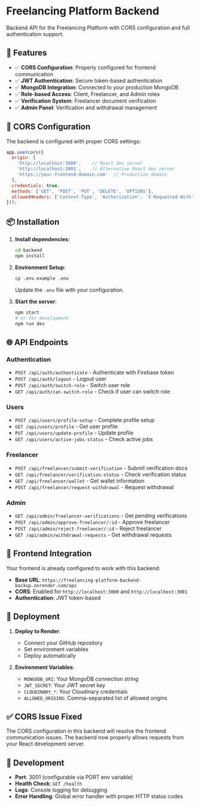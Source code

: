 # Freelancing Platform Backend

Backend API for the Freelancing Platform with CORS configuration and full authentication support.

## 🚀 Features

- ✅ **CORS Configuration**: Properly configured for frontend communication
- ✅ **JWT Authentication**: Secure token-based authentication
- ✅ **MongoDB Integration**: Connected to your production MongoDB
- ✅ **Role-based Access**: Client, Freelancer, and Admin roles
- ✅ **Verification System**: Freelancer document verification
- ✅ **Admin Panel**: Verification and withdrawal management

## 🔧 CORS Configuration

The backend is configured with proper CORS settings:

```javascript
app.use(cors({
  origin: [
    'http://localhost:3000',    // React dev server
    'http://localhost:3001',    // Alternative React dev server
    'https://your-frontend-domain.com'  // Production domain
  ],
  credentials: true,
  methods: ['GET', 'POST', 'PUT', 'DELETE', 'OPTIONS'],
  allowedHeaders: ['Content-Type', 'Authorization', 'X-Requested-With']
}));
```

## 📦 Installation

1. **Install dependencies**:
   ```bash
   cd backend
   npm install
   ```

2. **Environment Setup**:
   ```bash
   cp .env.example .env
   ```
   Update the `.env` file with your configuration.

3. **Start the server**:
   ```bash
   npm start
   # or for development
   npm run dev
   ```

## 🌐 API Endpoints

### Authentication
- `POST /api/auth/authenticate` - Authenticate with Firebase token
- `POST /api/auth/logout` - Logout user
- `POST /api/auth/switch-role` - Switch user role
- `GET /api/auth/can-switch-role` - Check if user can switch role

### Users
- `POST /api/users/profile-setup` - Complete profile setup
- `GET /api/users/profile` - Get user profile
- `PUT /api/users/update-profile` - Update profile
- `GET /api/users/active-jobs-status` - Check active jobs

### Freelancer
- `POST /api/freelancer/submit-verification` - Submit verification docs
- `GET /api/freelancer/verification-status` - Check verification status
- `GET /api/freelancer/wallet` - Get wallet information
- `POST /api/freelancer/request-withdrawal` - Request withdrawal

### Admin
- `GET /api/admin/freelancer-verifications` - Get pending verifications
- `POST /api/admin/approve-freelancer/:id` - Approve freelancer
- `POST /api/admin/reject-freelancer/:id` - Reject freelancer
- `GET /api/admin/withdrawal-requests` - Get withdrawal requests

## 🔗 Frontend Integration

Your frontend is already configured to work with this backend:

- **Base URL**: `https://freelancing-platform-backend-backup.onrender.com/api`
- **CORS**: Enabled for `http://localhost:3000` and `http://localhost:3001`
- **Authentication**: JWT token-based

## 🚀 Deployment

1. **Deploy to Render**:
   - Connect your GitHub repository
   - Set environment variables
   - Deploy automatically

2. **Environment Variables**:
   - `MONGODB_URI`: Your MongoDB connection string
   - `JWT_SECRET`: Your JWT secret key
   - `CLOUDINARY_*`: Your Cloudinary credentials
   - `ALLOWED_ORIGINS`: Comma-separated list of allowed origins

## ✅ CORS Issue Fixed

The CORS configuration in this backend will resolve the frontend communication issues. The backend now properly allows requests from your React development server.

## 🔧 Development

- **Port**: 3001 (configurable via PORT env variable)
- **Health Check**: `GET /health`
- **Logs**: Console logging for debugging
- **Error Handling**: Global error handler with proper HTTP status codes
